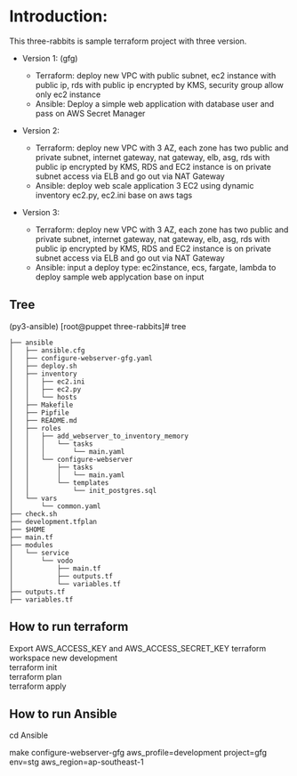 # Introduction:
  This three-rabbits is sample terraform project with three version.
  + Version 1: (gfg)
    - Terraform: deploy new VPC with public subnet, ec2 instance with public ip, rds with public ip encrypted by KMS, security group allow only ec2 instance
    - Ansible: Deploy a simple web application with database user and pass on AWS Secret Manager
    
  + Version 2: 
    - Terraform: deploy new VPC with 3 AZ, each zone has two public and private subnet, internet gateway, nat gateway, elb, asg,  rds with public ip encrypted by KMS, 
    RDS and EC2 instance is on private subnet access via ELB and go out via NAT Gateway
    - Ansible: deploy web scale application 3 EC2 using dynamic inventory ec2.py, ec2.ini base on aws tags

  + Version 3: 
    - Terraform: deploy new VPC with 3 AZ, each zone has two public and private subnet, internet gateway, nat gateway, elb, asg,  rds with public ip encrypted by KMS, 
    RDS and EC2 instance is on private subnet access via ELB and go out via NAT Gateway
    - Ansible: input a deploy type: ec2instance, ecs, fargate, lambda to deploy sample web applycation base on input

  ## Tree
  (py3-ansible) [root@puppet three-rabbits]# tree 
```
├── ansible
│   ├── ansible.cfg
│   ├── configure-webserver-gfg.yaml
│   ├── deploy.sh
│   ├── inventory
│   │   ├── ec2.ini
│   │   ├── ec2.py
│   │   └── hosts
│   ├── Makefile
│   ├── Pipfile
│   ├── README.md
│   ├── roles
│   │   ├── add_webserver_to_inventory_memory
│   │   │   └── tasks
│   │   │       └── main.yaml
│   │   └── configure-webserver
│   │       ├── tasks
│   │       │   └── main.yaml
│   │       └── templates
│   │           └── init_postgres.sql
│   └── vars
│       └── common.yaml
├── check.sh
├── development.tfplan
├── $HOME
├── main.tf
├── modules
│   └── service
│       └── vodo
│           ├── main.tf
│           ├── outputs.tf
│           └── variables.tf
├── outputs.tf
├── variables.tf
```

  ## How to run terraform
  Export AWS_ACCESS_KEY and AWS_ACCESS_SECRET_KEY
  terraform workspace new development  
  terraform init  
  terraform plan  
  terraform apply
  
  ## How to run Ansible
  cd Ansible
  
  make configure-webserver-gfg aws_profile=development project=gfg env=stg aws_region=ap-southeast-1



